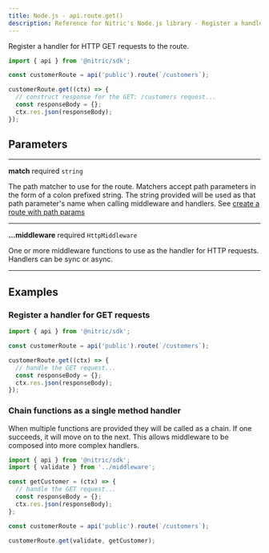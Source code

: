 ```yaml
---
title: Node.js - api.route.get()
description: Reference for Nitric's Node.js library - Register a handler for HTTP GET requests to the route.
---
```


Register a handler for HTTP GET requests to the route.

```javascript
import { api } from '@nitric/sdk';

const customerRoute = api('public').route(`/customers`);

customerRoute.get((ctx) => {
  // construct response for the GET: /customers request...
  const responseBody = {};
  ctx.res.json(responseBody);
});
```

## Parameters

---

**match** required `string`

The path matcher to use for the route. Matchers accept path parameters in the form of a colon prefixed string. The string provided will be used as that path parameter's name when calling middleware and handlers. See [create a route with path params](#create-a-route-with-path-params)

---

**...middleware** required `HttpMiddleware`

One or more middleware functions to use as the handler for HTTP requests. Handlers can be sync or async.

---

## Examples

### Register a handler for GET requests

```javascript
import { api } from '@nitric/sdk';

const customerRoute = api('public').route(`/customers`);

customerRoute.get((ctx) => {
  // handle the GET request...
  const responseBody = {};
  ctx.res.json(responseBody);
});
```

### Chain functions as a single method handler

When multiple functions are provided they will be called as a chain. If one succeeds, it will move on to the next. This allows middleware to be composed into more complex handlers.

```javascript
import { api } from '@nitric/sdk';
import { validate } from '../middleware';

const getCustomer = (ctx) => {
  // handle the GET request...
  const responseBody = {};
  ctx.res.json(responseBody);
};

const customerRoute = api('public').route(`/customers`);

customerRoute.get(validate, getCustomer);
```
